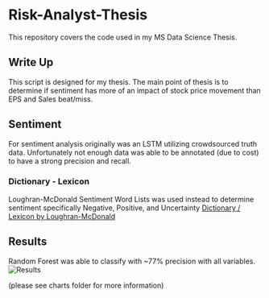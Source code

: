 # Risk-Analyst-Thesis
This repository covers the code used in my MS Data Science Thesis.

## Write Up
This script is designed for my thesis. The main point of thesis is to determine if sentiment has more of an impact of stock price movement than EPS and Sales beat/miss.

## Sentiment
For sentiment analysis originally was an LSTM utilizing crowdsourced truth data. Unfortunately not enough data was able to be annotated (due to cost) to have a strong precision and recall.

### Dictionary - Lexicon 
Loughran-McDonald Sentiment Word Lists was used instead to determine sentiment specifically Negative, Positive, and Uncertainty
[Dictionary / Lexicon by Loughran-McDonald](https://sraf.nd.edu/textual-analysis/)

## Results
Random Forest was able to classify with ~77% precision with all variables. 
![Results](https://github.com/syphercrypt/Risk-Analyst-Thesis/blob/master/charts/all_vars.JPG "All Variables")

(please see charts folder for more information) 

